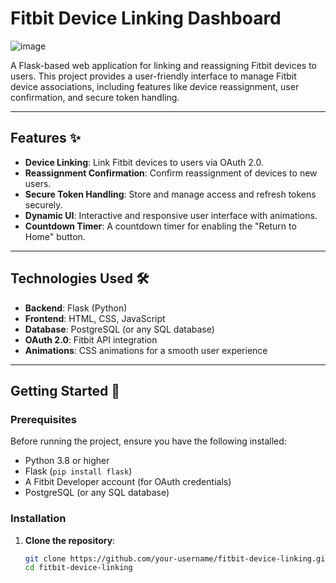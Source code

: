 # Fitbit Device Linking Dashboard
![image](https://github.com/user-attachments/assets/2b9f24e7-29c4-4f7a-b693-48fc0ea7b6e6)

A Flask-based web application for linking and reassigning Fitbit devices to users. This project provides a user-friendly interface to manage Fitbit device associations, including features like device reassignment, user confirmation, and secure token handling.

---

## Features ✨

- **Device Linking**: Link Fitbit devices to users via OAuth 2.0.
- **Reassignment Confirmation**: Confirm reassignment of devices to new users.
- **Secure Token Handling**: Store and manage access and refresh tokens securely.
- **Dynamic UI**: Interactive and responsive user interface with animations.
- **Countdown Timer**: A countdown timer for enabling the "Return to Home" button.

---

## Technologies Used 🛠️

- **Backend**: Flask (Python)
- **Frontend**: HTML, CSS, JavaScript
- **Database**: PostgreSQL (or any SQL database)
- **OAuth 2.0**: Fitbit API integration
- **Animations**: CSS animations for a smooth user experience

---

## Getting Started 🚀

### Prerequisites

Before running the project, ensure you have the following installed:

- Python 3.8 or higher
- Flask (`pip install flask`)
- A Fitbit Developer account (for OAuth credentials)
- PostgreSQL (or any SQL database)

### Installation

1. **Clone the repository**:
   ```bash
   git clone https://github.com/your-username/fitbit-device-linking.git
   cd fitbit-device-linking
